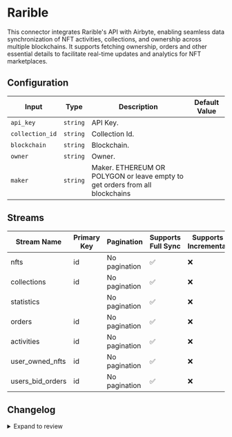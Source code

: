 # Rarible
This connector integrates Rarible&#39;s API with Airbyte, enabling seamless data synchronization of NFT activities, collections, and ownership across multiple blockchains. It supports fetching  ownership, orders and other essential details to facilitate real-time updates and analytics for NFT marketplaces.

## Configuration

| Input | Type | Description | Default Value |
|-------|------|-------------|---------------|
| `api_key` | `string` | API Key.  |  |
| `collection_id` | `string` | Collection Id.  |  |
| `blockchain` | `string` | Blockchain.  |  |
| `owner` | `string` | Owner.  |  |
| `maker` | `string` | Maker. ETHEREUM OR POLYGON or leave empty to get orders from all blockchains |  |

## Streams
| Stream Name | Primary Key | Pagination | Supports Full Sync | Supports Incremental |
|-------------|-------------|------------|---------------------|----------------------|
| nfts | id | No pagination | ✅ |  ❌  |
| collections | id | No pagination | ✅ |  ❌  |
| statistics |  | No pagination | ✅ |  ❌  |
| orders | id | No pagination | ✅ |  ❌  |
| activities | id | No pagination | ✅ |  ❌  |
| user_owned_nfts | id | No pagination | ✅ |  ❌  |
| users_bid_orders | id | No pagination | ✅ |  ❌  |

## Changelog

<details>
  <summary>Expand to review</summary>

| Version          | Date              | Pull Request | Subject        |
|------------------|-------------------|--------------|----------------|
| 0.0.1 | 2024-10-09 | | Initial release by [@bishalbera](https://github.com/bishalbera) via Connector Builder |

</details>
